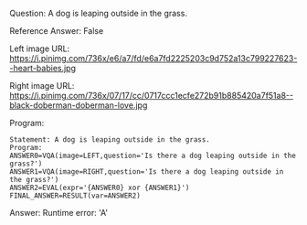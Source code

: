 Question: A dog is leaping outside in the grass.

Reference Answer: False

Left image URL: https://i.pinimg.com/736x/e6/a7/fd/e6a7fd2225203c9d752a13c799227623--heart-babies.jpg

Right image URL: https://i.pinimg.com/736x/07/17/cc/0717ccc1ecfe272b91b885420a7f51a8--black-doberman-doberman-love.jpg

Program:

```
Statement: A dog is leaping outside in the grass.
Program:
ANSWER0=VQA(image=LEFT,question='Is there a dog leaping outside in the grass?')
ANSWER1=VQA(image=RIGHT,question='Is there a dog leaping outside in the grass?')
ANSWER2=EVAL(expr='{ANSWER0} xor {ANSWER1}')
FINAL_ANSWER=RESULT(var=ANSWER2)
```
Answer: Runtime error: 'A'

